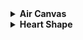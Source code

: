 <details>
  <summary><b>Air Canvas</b></summary>
  
# 1. Panduan Instalasi untuk Program "Air Canvas"

![App Screenshot](https://s12.gifyu.com/images/SrblL.gif)



## Persyaratan

Sebelum menjalankan program "Air Canvas", pastikan Anda telah memenuhi persyaratan berikut:

1. **Python**: Pastikan Python sudah terinstal di komputer Anda. Anda bisa mengunduh Python dari [python.org](https://www.python.org/downloads/) dan mengikuti instruksi instalasinya.

2. **Library yang Diperlukan**: Instal library Python yang diperlukan menggunakan pip. Berikut adalah library yang dibutuhkan:
   - **OpenCV (`cv2`)**: Library untuk pengolahan gambar dan video.
   - **NumPy (`numpy`)**: Library untuk operasi matematika pada array dan matriks.
   - **Mediapipe (`mediapipe`)**: Framework untuk analisis data visual, termasuk deteksi objek dan analisis pose.

## Langkah-langkah Instalasi

### 1. Instalasi Python

- Unduh Python dari [python.org](https://www.python.org/downloads/) dan instalasi pada sistem operasi Anda. Pastikan Anda memilih opsi untuk menambahkan Python ke PATH selama proses instalasi.

### 2. Instalasi Library Python

Buka terminal atau command prompt dan jalankan perintah berikut untuk menginstal library yang diperlukan:

```bash
pip install opencv-python
pip install numpy
pip install mediapipe
```

### 3. Menjalankan Air Canvas
Pastikan perintah di atas dijalankan dalam lingkungan virtual environment Python yang sesuai atau sebagai administrator jika diperlukan izin tambahan.
Setelah menginstal semua persyaratan di atas, Anda siap untuk menjalankan program "Air Canvas":

- Buka terminal atau command prompt.
- Navigasikan ke direktori tempat Anda menyimpan skrip Python nama_skrip_anda.py.
- Jalankan program dengan perintah:
```bash
python canvas.py
```
Pastikan kamera Anda berfungsi dengan baik dan diakses oleh program untuk mendeteksi tangan.

### Kontribusi

Kontribusi dan saran untuk program ini sangat diterima. Jika Anda menemukan bug atau ingin menambah fitur, silakan buat *issue* atau *pull request* di repository ini.

Terima kasih telah menggunakan program Air Canvas! Jika ada pertanyaan lebih lanjut, jangan ragu untuk menghubungi saya.
</details>



<details>
  <summary><b>Heart Shape</b></summary>
  
# 2. Panduan Instalasi Heart Shape
  
![Heart](https://i.ibb.co.com/BtL3g1X/image.png)
## Instalasi

Sebelum menjalankan program ini, pastikan Anda telah menginstal Python dan library Turtle. Berikut adalah langkah-langkah instalasi:

1. **Python**: Pastikan Python sudah terinstal di komputer Anda. Jika belum, Anda bisa mengunduhnya dari [python.org](https://www.python.org/downloads/) dan mengikuti petunjuk instalasinya.

2. **Library Turtle**: Library Turtle sudah termasuk dalam instalasi standar Python, sehingga tidak perlu instalasi tambahan. Namun, pastikan library ini sudah tersedia di instalasi Python Anda.

### Langkah-langkah Menjalankan Program

1. **Clone Repository**:
   - Clone atau unduh repository ini ke dalam komputer Anda.

2. **Navigasi ke Direktori**:
   - Buka terminal atau command prompt, lalu navigasikan ke direktori tempat Anda menyimpan file Python `turtle_heart.py`.

3. **Jalankan Program**:
   - Jalankan program dengan menjalankan perintah berikut di terminal atau command prompt:

     ```bash
     python heart.py
     ```

4. **Tampilan Program**:
   - Setelah program berjalan, Anda akan melihat jendela grafik Turtle dengan bentuk hati berwarna merah di latar belakang hitam.

5. **Menutup Program**:
   - Untuk menutup program, cukup tekan tombol `Ctrl + C` di terminal atau command prompt tempat program dijalankan.

### Kontribusi

Kontribusi dan saran untuk program ini sangat diterima. Jika Anda menemukan bug atau ingin menambah fitur, silakan buat *issue* atau *pull request* di repository ini.

Terima kasih telah menggunakan program Turtle Heart Shape! Jika ada pertanyaan lebih lanjut, jangan ragu untuk menghubungi saya.
</details>
